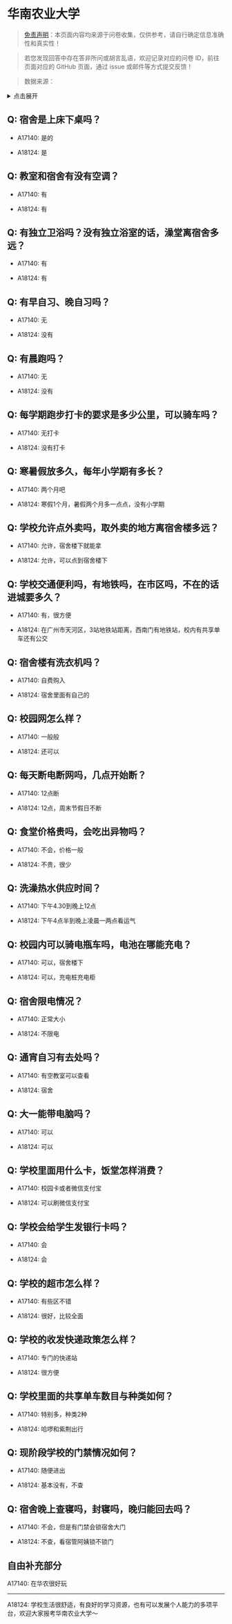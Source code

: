 # 华南农业大学

> [免责声明](https://colleges.chat/#_3)：本页面内容均来源于问卷收集，仅供参考，请自行确定信息准确性和真实性！

> 若您发现回答中存在答非所问或胡言乱语，欢迎记录对应的问卷 ID，前往页面对应的 GitHub 页面，通过 issue 或邮件等方式提交反馈！

> 数据来源：

<details><summary>点击展开</summary>
<ul>
<li>A17140: 匿名 (2023 年 04 月)</li>
<li>A18124: 匿名 (2023 年 06 月)</li>
</ul>
</details>

## Q: 宿舍是上床下桌吗？

- A17140: 是的

- A18124: 是

## Q: 教室和宿舍有没有空调？

- A17140: 有

- A18124: 有

## Q: 有独立卫浴吗？没有独立浴室的话，澡堂离宿舍多远？

- A17140: 有

- A18124: 有

## Q: 有早自习、晚自习吗？

- A17140: 无

- A18124: 没有

## Q: 有晨跑吗？

- A17140: 无

- A18124: 没有

## Q: 每学期跑步打卡的要求是多少公里，可以骑车吗？

- A17140: 无打卡

- A18124: 没有打卡

## Q: 寒暑假放多久，每年小学期有多长？

- A17140: 两个月吧

- A18124: 寒假1个月，暑假两个月多一点点，没有小学期

## Q: 学校允许点外卖吗，取外卖的地方离宿舍楼多远？

- A17140: 允许，宿舍楼下就能拿

- A18124: 允许，可以点到宿舍楼下

## Q: 学校交通便利吗，有地铁吗，在市区吗，不在的话进城要多久？

- A17140: 有，很方便

- A18124: 在广州市天河区，3站地铁站距离，西南门有地铁站，校内有共享单车还有公交

## Q: 宿舍楼有洗衣机吗？

- A17140: 自费购入

- A18124: 宿舍里面有自己的

## Q: 校园网怎么样？

- A17140: 一般般

- A18124: 还可以

## Q: 每天断电断网吗，几点开始断？

- A17140: 12点断

- A18124: 12点，周末节假日不断

## Q: 食堂价格贵吗，会吃出异物吗？

- A17140: 不会，价格一般

- A18124: 不贵，很少

## Q: 洗澡热水供应时间？

- A17140: 下午4.30到晚上12点

- A18124: 下午4点半到晚上凌晨一两点看运气

## Q: 校园内可以骑电瓶车吗，电池在哪能充电？

- A17140: 可以，宿舍楼下

- A18124: 可以，充电桩充电柜

## Q: 宿舍限电情况？

- A17140: 正常大小

- A18124: 不限电

## Q: 通宵自习有去处吗？

- A17140: 有空教室可以查看

- A18124: 宿舍

## Q: 大一能带电脑吗？

- A17140: 可以

- A18124: 可以

## Q: 学校里面用什么卡，饭堂怎样消费？

- A17140: 校园卡或者微信支付宝

- A18124: 可以刷微信支付宝

## Q: 学校会给学生发银行卡吗？

- A17140: 会

- A18124: 会

## Q: 学校的超市怎么样？

- A17140: 有些区不错

- A18124: 很好，比较全面

## Q: 学校的收发快递政策怎么样？

- A17140: 专门的快递站

- A18124: 很方便

## Q: 学校里面的共享单车数目与种类如何？

- A17140: 特别多，种类2种

- A18124: 哈啰和紫荆出行

## Q: 现阶段学校的门禁情况如何？

- A17140: 随便进出

- A18124: 基本没有，不查

## Q: 宿舍晚上查寝吗，封寝吗，晚归能回去吗？

- A17140: 不会，但是有门禁会锁宿舍大门

- A18124: 不查，看宿管阿姨锁不锁门

## 自由补充部分

A17140: 在华农很好玩

***

A18124: 学校生活很舒适，有良好的学习资源，也有可以发展个人能力的多项平台，欢迎大家报考华南农业大学～